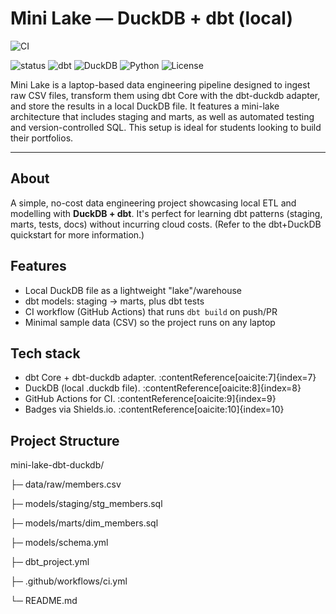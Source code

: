 # Mini Lake — DuckDB + dbt (local)

![CI](https://github.com/OWNER/REPO/actions/workflows/ci.yml/badge.svg)


<!-- Top badges: status, tech, license -->
<p align="left">
  <img alt="status" src="https://img.shields.io/badge/status-WIP-yellow" />
  <img alt="dbt" src="https://img.shields.io/badge/dbt-Core-D9482B?logo=dbt&logoColor=white" />
  <img alt="DuckDB" src="https://img.shields.io/badge/DuckDB-Local-007acc?logo=duckdb&logoColor=white" />
  <img alt="Python" src="https://img.shields.io/badge/Python-3.11-3776AB?logo=python&logoColor=white" />
  <img alt="License" src="https://img.shields.io/badge/License-MIT-green" />
</p>

Mini Lake is a laptop-based data engineering pipeline designed to ingest raw CSV files, transform them using dbt Core with the dbt-duckdb adapter, and store the results in a local DuckDB file. It features a mini-lake architecture that includes staging and marts, as well as automated testing and version-controlled SQL. This setup is ideal for students looking to build their portfolios.

---

## About

A simple, no-cost data engineering project showcasing local ETL and modelling with **DuckDB + dbt**. It's perfect for learning dbt patterns (staging, marts, tests, docs) without incurring cloud costs. (Refer to the dbt+DuckDB quickstart for more information.)

## Features

- Local DuckDB file as a lightweight "lake"/warehouse  
- dbt models: staging → marts, plus dbt tests  
- CI workflow (GitHub Actions) that runs `dbt build` on push/PR  
- Minimal sample data (CSV) so the project runs on any laptop

## Tech stack

- dbt Core + dbt-duckdb adapter. :contentReference[oaicite:7]{index=7}  
- DuckDB (local .duckdb file). :contentReference[oaicite:8]{index=8}  
- GitHub Actions for CI. :contentReference[oaicite:9]{index=9}  
- Badges via Shields.io. :contentReference[oaicite:10]{index=10}

## Project Structure

mini-lake-dbt-duckdb/

  ├─ data/raw/members.csv
  
  ├─ models/staging/stg_members.sql
  
  ├─ models/marts/dim_members.sql
  
  ├─ models/schema.yml
  
  ├─ dbt_project.yml
  
  ├─ .github/workflows/ci.yml
  
  └─ README.md

